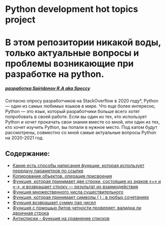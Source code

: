# Python development hot topics project

# В этом репозитории никакой воды, только актуальные вопросы и проблемы возникающие при разработке на python.

##### _[разработка Spiridonov R.A aka Speccy]()_

Согласно опросу разработчиков на StackOverflow в 2020 году*, Python — один из самых любимых языков в мире. Что еще более интересно, Python — это язык, который разработчики больше всего хотят попробовать в своей работе. Если вы один из тех, кто использует Python и хочет прокачать свои знания вместе со мной, или один из тех, кто хочет изучить Python, вы попали в нужное место. Под катом будут рассмотрены, совместно со мной самые актуальные вопросы Python на 2020-2021 год.


## Содержание:

- [Какие есть способы написания функции, которая использует
передачу параметров по ссылке](https://github.com/Speccy-Rom/Python_development_hot_topics_project/blob/master/%D0%9A%D0%B0%D0%BA%D0%B8%D0%B5%20%D0%B5%D1%81%D1%82%D1%8C%20%D1%81%D0%BF%D0%BE%D1%81%D0%BE%D0%B1%D1%8B%20%D0%BD%D0%B0%D0%BF%D0%B8%D1%81%D0%B0%D0%BD%D0%B8%D1%8F%20%D1%84%D1%83%D0%BD%D0%BA%D1%86%D0%B8%D0%B8%2C%20%D0%BA%D0%BE%D1%82%D0%BE%D1%80%D0%B0%D1%8F%20%20%D0%B8%D1%81%D0%BF%D0%BE%D0%BB%D1%8C%D0%B7%D1%83%D0%B5%D1%82%20%D0%BF%D0%B5%D1%80%D0%B5%D0%B4%D0%B0%D1%87%D1%83%20%D0%BF%D0%B0%D1%80%D0%B0%D0%BC%D0%B5%D1%82%D1%80%D0%BE%D0%B2%20%D0%BF%D0%BE%20%D1%81%D1%81%D1%8B%D0%BB%D0%BA%D0%B5%3F.py)
- [Копирование объектов, операция присвоения](https://github.com/Speccy-Rom/Python_development_hot_topics_project/blob/master/%D0%9A%D0%BE%D0%BF%D0%B8%D1%80%D0%BE%D0%B2%D0%B0%D0%BD%D0%B8%D0%B5%20%D0%BE%D0%B1%D1%8A%D0%B5%D0%BA%D1%82%D0%BE%D0%B2%2C%20%D0%BE%D0%BF%D0%B5%D1%80%D0%B0%D1%86%D0%B8%D1%8F%20%D0%BF%D1%80%D0%B8%D1%81%D0%B2%D0%BE%D0%B5%D0%BD%D0%B8%D1%8F.py)
- [Функция, которая принимает две строки, состоящие из знаков «+» и «-», и возвращает строку — результат их взаимодействия](https://github.com/Speccy-Rom/Python_development_hot_topics_project/blob/master/interaction%20function.py)
- [Функция множественного числа существительного](https://github.com/Speccy-Rom/Python_development_hot_topics_project/blob/master/interaction%20function.py)
- [Функция, которая принимает символы ( ) : в любых сочетаниях](https://github.com/Speccy-Rom/Python_development_hot_topics_project/blob/master/function_smile.py)
- [Функция возвращает сумму пар чисел](https://github.com/Speccy-Rom/Python_development_hot_topics_project/blob/master/function%20sum%20pair%20integer.py)
- [Функция с помощью битов четности проверяет, валидна ли двоичная строка](https://github.com/Speccy-Rom/Python_development_hot_topics_project/blob/master/function_validate_binary.py)
- [Антисписки - функция на сравнение списков](https://github.com/Speccy-Rom/Python_development_hot_topics_project/blob/master/func%20antilist.py)
















